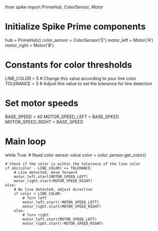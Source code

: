 from spike import PrimeHub, ColorSensor, Motor

# Initialize Spike Prime components
hub = PrimeHub()
color_sensor = ColorSensor('E')
motor_left = Motor('A')
motor_right = Motor('B')

# Constants for color thresholds
LINE_COLOR = 5  # Change this value according to your line color
TOLERANCE = 3   # Adjust this value to set the tolerance for line detection

# Set motor speeds
BASE_SPEED = 40
MOTOR_SPEED_LEFT = BASE_SPEED
MOTOR_SPEED_RIGHT = BASE_SPEED

# Main loop
while True:
    # Read color sensor value
    color = color_sensor.get_color()

    # Check if the color is within the tolerance of the line color
    if abs(color - LINE_COLOR) <= TOLERANCE:
        # Line detected, move forward
        motor_left.start(MOTOR_SPEED_LEFT)
        motor_right.start(MOTOR_SPEED_RIGHT)
    else:
        # No line detected, adjust direction
        if color < LINE_COLOR:
            # Turn left
            motor_left.start(-MOTOR_SPEED_LEFT)
            motor_right.start(MOTOR_SPEED_RIGHT)
        else:
            # Turn right
            motor_left.start(MOTOR_SPEED_LEFT)
            motor_right.start(-MOTOR_SPEED_RIGHT)
